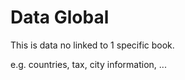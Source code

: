 # Data Global

This is data no linked to 1 specific book.

e.g. countries, tax, city information, ... 